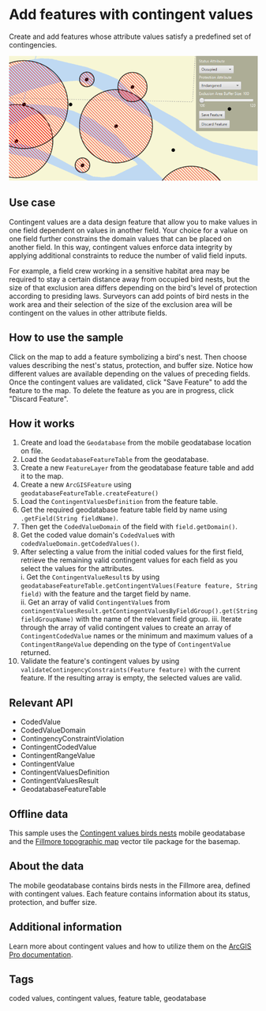 # Add features with contingent values

Create and add features whose attribute values satisfy a predefined set of contingencies.

![Image of add features with contingent values](AddFeaturesWithContingentValues.png)

## Use case

Contingent values are a data design feature that allow you to make values in one field dependent on values in another field. Your choice for a value on one field further constrains the domain values that can be placed on another field. In this way, contingent values enforce data integrity by applying additional constraints to reduce the number of valid field inputs.

For example, a field crew working in a sensitive habitat area may be required to stay a certain distance away from occupied bird nests, but the size of that exclusion area differs depending on the bird's level of protection according to presiding laws. Surveyors can add points of bird nests in the work area and their selection of the size of the exclusion area will be contingent on the values in other attribute fields.

## How to use the sample

Click on the map to add a feature symbolizing a bird's nest. Then choose values describing the nest's status, protection, and buffer size. Notice how different values are available depending on the values of preceding fields. Once the contingent values are validated, click "Save Feature" to add the feature to the map. To delete the feature as you are in progress, click "Discard Feature".

## How it works

1. Create and load the `Geodatabase` from the mobile geodatabase location on file.
2. Load the `GeodatabaseFeatureTable` from the geodatabase.
4. Create a new `FeatureLayer` from the geodatabase feature table and add it to the map.
5. Create a new `ArcGISFeature` using `geodatabaseFeatureTable.createFeature()`
3. Load the `ContingentValuesDefinition` from the feature table.
6. Get the required geodatabase feature table field by name using `.getField(String fieldName)`.
7. Then get the `CodedValueDomain` of the field with `field.getDomain()`.
8. Get the coded value domain's `CodedValue`s with `codedValueDomain.getCodedValues()`.
9. After selecting a value from the initial coded values for the first field, retrieve the remaining valid contingent values for each field as you select the values for the attributes.  
   i. Get the `ContingentValueResult`s by using `geodatabaseFeatureTable.getContingentValues(Feature feature, String field)` with the feature and the target field by name.  
   ii. Get an array of valid `ContingentValue`s from `contingentValuesResult.getContingentValuesByFieldGroup().get(String fieldGroupName)`  with the name of the relevant field group. 
   iii. Iterate through the array of valid contingent values to create an array of `ContingentCodedValue` names or the minimum and maximum values of a `ContingentRangeValue` depending on the type of `ContingentValue` returned.
10. Validate the feature's contingent values by using `validateContingencyConstraints(Feature feature)` with the current feature. If the resulting array is empty, the selected values are valid.

## Relevant API

* CodedValue
* CodedValueDomain
* ContingencyConstraintViolation
* ContingentCodedValue
* ContingentRangeValue
* ContingentValue
* ContingentValuesDefinition
* ContingentValuesResult
* GeodatabaseFeatureTable

## Offline data

This sample uses the [Contingent values birds nests](https://arcgis.com/home/item.html?id=e12b54ea799f4606a2712157cf9f6e41) mobile geodatabase and the [Fillmore topographic map](https://arcgis.com/home/item.html?id=b5106355f1634b8996e634c04b6a930a) vector tile package for the basemap.

## About the data

The mobile geodatabase contains birds nests in the Fillmore area, defined with contingent values. Each feature contains information about its status, protection, and buffer size.

## Additional information

Learn more about contingent values and how to utilize them on the [ArcGIS Pro documentation](https://pro.arcgis.com/en/pro-app/latest/help/data/geodatabases/overview/contingent-values.htm).

## Tags

coded values, contingent values, feature table, geodatabase
